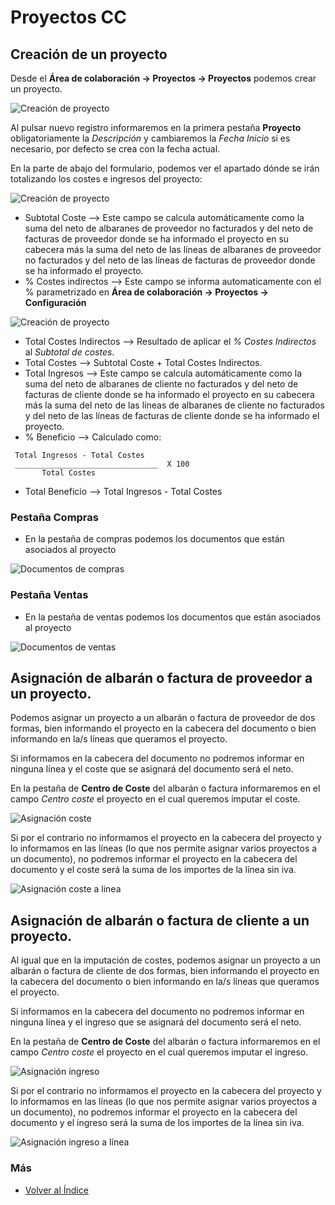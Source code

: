 # Proyectos CC

## Creación de un proyecto
Desde el **Área de colaboración -> Proyectos -> Proyectos** podemos crear un proyecto.

![Creación de proyecto](./img/formcl_proyectos.png)

Al pulsar nuevo registro informaremos en la primera pestaña **Proyecto** obligatoriamente la *Descripción* y cambiaremos la *Fecha Inicio* si es necesario, por defecto se crea con la fecha actual.

En la parte de abajo del formulario, podemos ver el apartado dónde se irán totalizando los costes e ingresos del proyecto:

![Creación de proyecto](./img/formcl_proyectos2.png)

- Subtotal Coste --> Este campo se calcula automáticamente como la suma del neto de albaranes de proveedor no facturados y del neto de facturas de proveedor donde se ha informado el proyecto en su cabecera más la suma del neto de las líneas de albaranes de proveedor no facturados y del neto de las líneas de facturas de proveedor donde se ha informado el proyecto.
- % Costes indirectos --> Este campo se informa automaticamente con el % parametrizado en **Área de colaboración -> Proyectos -> Configuración**

![Creación de proyecto](./img/formcl_proyectos3.png)

- Total Costes Indirectos --> Resultado de aplicar el *% Costes Indirectos* al *Subtotal de costes*.
- Total Costes --> Subtotal Coste + Total Costes Indirectos.
- Total Ingresos --> Este campo se calcula automáticamente como la suma del neto de albaranes de cliente no facturados y del neto de facturas de cliente donde se ha informado el proyecto en su cabecera más la suma del neto de las líneas de albaranes de cliente no facturados y del neto de las líneas de facturas de cliente donde se ha informado el proyecto.
- % Beneficio --> Calculado como:
```
 Total Ingresos - Total Costes
 ________________________________  X 100
       Total Costes
```
- Total Beneficio --> Total Ingresos - Total Costes

### Pestaña Compras
- En la pestaña de compras podemos los documentos que están asociados al proyecto

![Documentos de compras](./img/formcl_proyectos4.png)

### Pestaña Ventas
- En la pestaña de ventas podemos los documentos que están asociados al proyecto

![Documentos de ventas](./img/formcl_proyectos5.png)

## Asignación de albarán o factura de proveedor a un proyecto.

Podemos asignar un proyecto a un albarán o factura de proveedor de dos formas, bien informando el proyecto en la cabecera del documento o bien informando en la/s líneas que queramos el proyecto.

Si informamos en la cabecera del documento no podremos informar en ninguna línea y el coste que se asignará del documento será el neto.

En la pestaña de **Centro de Coste** del albarán o factura informaremos en el campo *Centro coste* el proyecto en el cual queremos imputar el coste.

![Asignación coste](./img/form_albaranesprov.png)


Si por el contrario no informamos el proyecto en la cabecera del proyecto y lo informamos en las líneas (lo que nos permite asignar varios proyectos a un documento), no podremos informar el proyecto en la cabecera del documento y el coste será la suma de los importes de la línea sin iva.

![Asignación coste a linea](./img/form_lineasalbaranesprov.png)


## Asignación de albarán o factura de cliente a un proyecto.

Al igual que en la imputación de costes, podemos asignar un proyecto a un albarán o factura de cliente de dos formas, bien informando el proyecto en la cabecera del documento o bien informando en la/s líneas que queramos el proyecto.

Si informamos en la cabecera del documento no podremos informar en ninguna línea y el ingreso que se asignará del documento será el neto.

En la pestaña de **Centro de Coste** del albarán o factura informaremos en el campo *Centro coste* el proyecto en el cual queremos imputar el ingreso.


![Asignación ingreso](./img/form_albaranescli.png)

Si por el contrario no informamos el proyecto en la cabecera del proyecto y lo informamos en las líneas (lo que nos permite asignar varios proyectos a un documento), no podremos informar el proyecto en la cabecera del documento y el ingreso será la suma de los importes de la línea sin iva.


![Asignación ingreso a línea](./img/form_lineasalbaranescli.png)

### Más

  * [Volver al Índice](./index.md)

